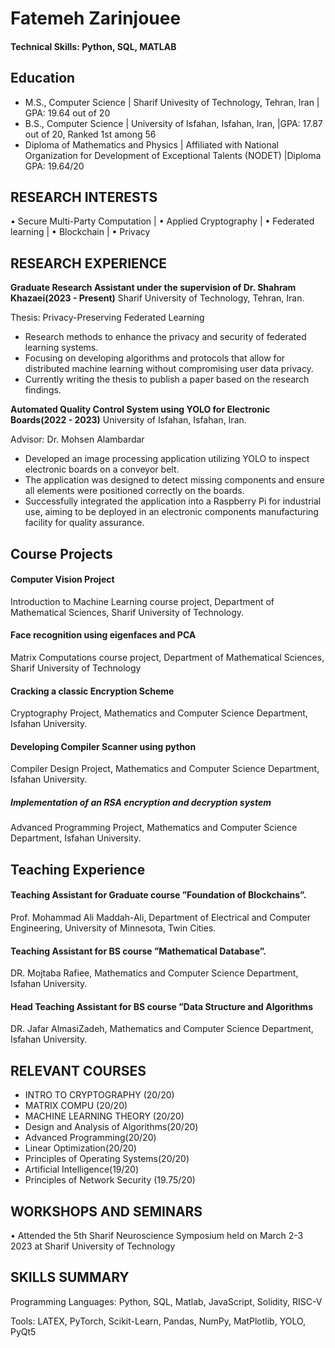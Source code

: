# Fatemeh Zarinjouee

#### Technical Skills: Python, SQL, MATLAB

## Education		
- M.S.,  Computer Science 	| Sharif Univesity of Technology, Tehran, Iran | GPA: 19.64 out of 20	 
- B.S.,  Computer Science | University of Isfahan, Isfahan, Iran, |GPA: 17.87 out of 20, Ranked 1st among 56
- Diploma of Mathematics and Physics | Affiliated with National Organization for Development of Exceptional Talents (NODET) |Diploma GPA: 19.64/20

## RESEARCH INTERESTS
• Secure Multi-Party Computation |
• Applied Cryptography |
• Federated learning |
• Blockchain |
• Privacy

## RESEARCH EXPERIENCE
**Graduate Research Assistant under the supervision of Dr. Shahram Khazaei(2023 - Present)**
Sharif University of Technology, Tehran, Iran.

Thesis: Privacy-Preserving Federated Learning
-  Research methods to enhance the privacy and security of federated learning systems.
-  Focusing on developing algorithms and protocols that allow for distributed machine learning without compromising user data privacy.
-  Currently writing the thesis to publish a paper based on the research findings.

**Automated Quality Control System using YOLO for Electronic Boards(2022 - 2023)**
University of Isfahan, Isfahan, Iran.

Advisor: Dr. Mohsen Alambardar
- Developed an image processing application utilizing YOLO to inspect electronic boards on a conveyor belt.
- The application was designed to detect missing components and ensure all elements were positioned correctly on the boards.
- Successfully integrated the application into a Raspberry Pi for industrial use, aiming to be deployed in an electronic components manufacturing facility for quality assurance.


## Course Projects
#### Computer Vision Project
Introduction to Machine Learning course project, Department of Mathematical Sciences, Sharif University of Technology.

#### Face recognition using eigenfaces and PCA 
Matrix Computations course project, Department of Mathematical Sciences, Sharif University of Technology

#### Cracking a classic Encryption Scheme
Cryptography Project, Mathematics and Computer Science Department, Isfahan University.

#### Developing Compiler Scanner using python
Compiler Design Project, Mathematics and Computer Science Department, Isfahan University.

##### Implementation of an RSA encryption and decryption system
Advanced Programming Project, Mathematics and Computer Science Department, Isfahan University.


## Teaching Experience
#### Teaching Assistant for Graduate course ”Foundation of Blockchains”.
Prof. Mohammad Ali Maddah-Ali, Department of Electrical and Computer Engineering, University of Minnesota,
Twin Cities.
#### Teaching Assistant for BS course ”Mathematical Database”. 
DR. Mojtaba Rafiee, Mathematics and Computer Science Department, Isfahan University.
####  Head Teaching Assistant for BS course ”Data Structure and Algorithms
DR. Jafar AlmasiZadeh, Mathematics and Computer Science Department, Isfahan University.

## RELEVANT COURSES
- INTRO TO CRYPTOGRAPHY (20/20)
-  MATRIX COMPU (20/20)
- MACHINE LEARNING THEORY (20/20)
- Design and Analysis of Algorithms(20/20)
- Advanced Programming(20/20)
- Linear Optimization(20/20)
- Principles of Operating Systems(20/20)
- Artificial Intelligence(19/20)
- Principles of Network Security (19.75/20)

## WORKSHOPS AND SEMINARS
• Attended the 5th Sharif Neuroscience Symposium held on March 2-3 2023 at Sharif University of Technology

## SKILLS SUMMARY
Programming Languages: Python, SQL, Matlab, JavaScript, Solidity, RISC-V

Tools: LATEX, PyTorch, Scikit-Learn, Pandas, NumPy, MatPlotlib, YOLO, PyQt5
